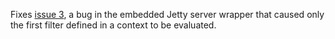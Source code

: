 Fixes [issue 3][i3], a bug in the embedded Jetty server wrapper that
caused only the first filter defined in a context to be evaluated.

[i3]: http://github.com/n8han/Unfiltered/issues/3
